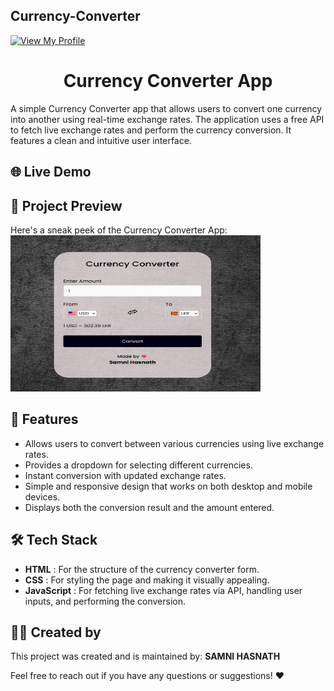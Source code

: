 ## Currency-Converter

[![View My Profile](https://img.shields.io/badge/View-My_Profile-green?logo=GitHub)](https://github.com/SamniHasnath)

<h1 align="center"> Currency Converter App </h1>

A simple Currency Converter app that allows users to convert one currency into another using real-time exchange rates. The application uses a free API to fetch live exchange rates and perform the currency conversion. It features a clean and intuitive user interface.

## 🌐 Live Demo


## 📸 Project Preview
Here's a sneak peek of the Currency Converter App:
<img src="image.png" alt="Project Preview" width="400" height="250">

## 🚀 Features
- Allows users to convert between various currencies using live exchange rates.
- Provides a dropdown for selecting different currencies.
- Instant conversion with updated exchange rates.
- Simple and responsive design that works on both desktop and mobile devices.
- Displays both the conversion result and the amount entered.

## 🛠️ Tech Stack
- **HTML** : For the structure of the currency converter form.
- **CSS** : For styling the page and making it visually appealing.
- **JavaScript** : For fetching live exchange rates via API, handling user inputs, and performing the conversion.

## 👨‍💻 Created by
This project was created and is maintained by:
**SAMNI HASNATH**

Feel free to reach out if you have any questions or suggestions! ❤️

